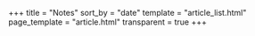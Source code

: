 +++
title = "Notes"
sort_by = "date"
template = "article_list.html"
page_template = "article.html"
transparent = true
+++
